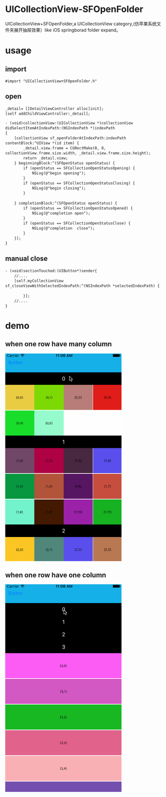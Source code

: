 # UICollectionView-SFOpenFolder
UICollectionView+SFOpenFolder,a UICollectionView category,(仿苹果系统文件夹展开抽屉效果）like iOS springborad folder expand。

# usage
## import
```
#import "UICollectionView+SFOpenFolder.h"
```

## open

```
_detail= [[DetailViewController alloc]init];
[self addChildViewController:_detail];
```


```
- (void)collectionView:(UICollectionView *)collectionView didSelectItemAtIndexPath:(NSIndexPath *)indexPath
{
    [collectionView sf_openFolderAtIndexPath:indexPath contentBlock:^UIView *(id item) {
        _detail.view.frame = CGRectMake(0, 0, collectionView.frame.size.width, _detail.view.frame.size.height);
        return _detail.view;
    } beginningBlock:^(SFOpenStatus openStatus) {
        if (openStatus == SFCollectionOpenStatusOpening) {
            NSLog(@"begin opening");
        }
        if (openStatus == SFCollectionOpenStatusClosing) {
            NSLog(@"begin closing");
        }
        
    } completionBlock:^(SFOpenStatus openStatus) {
        if (openStatus == SFCollectionOpenStatusOpened) {
            NSLog(@"completion open");
        }
        if (openStatus == SFCollectionOpenStatusClose) {
            NSLog(@"completion  close");
        }
    }];
}
```

## manual close

```
- (void)sectionTouched:(UIButton*)sender{
    //....
    [self.myCollectionView sf_closeViewWithSelectedIndexPath:^(NSIndexPath *selectedIndexPath) {
          
        }];
    //....
}
```

# demo
## when one row have many column
![](https://raw.githubusercontent.com/shaojiankui/UICollectionView-SFOpenFolder/master/demo.gif)

## when one row have one column
![](https://raw.githubusercontent.com/shaojiankui/UICollectionView-SFOpenFolder/master/demotableview.gif)
